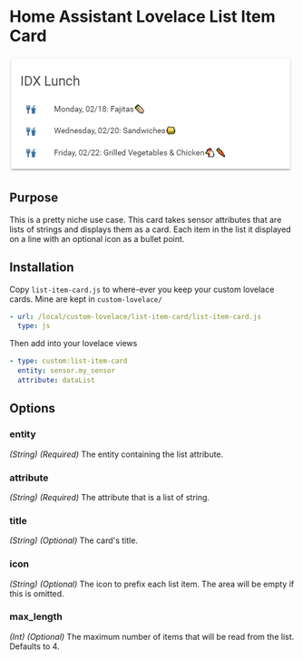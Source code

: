 # Home Assistant Lovelace List Item Card

![Example display of list item card](example.png)

## Purpose

This is a pretty niche use case. This card takes sensor attributes that are lists of strings and displays them as a card. Each item in the list it displayed on a line with an optional icon as a bullet point.

## Installation

Copy `list-item-card.js` to where-ever you keep your custom lovelace cards. Mine are kept in `custom-lovelace/`

```yaml
- url: /local/custom-lovelace/list-item-card/list-item-card.js
  type: js
```

Then add into your lovelace views

```yaml
- type: custom:list-item-card
  entity: sensor.my_sensor
  attribute: dataList
```

## Options

### entity
_(String) (Required)_ The entity containing the list attribute.

### attribute
_(String) (Required)_ The attribute that is a list of string.

### title
_(String) (Optional)_ The card's title.

### icon
_(String) (Optional)_ The icon to prefix each list item. The area will be empty if this is omitted.

### max_length
_(Int) (Optional)_ The maximum number of items that will be read from the list. Defaults to 4.